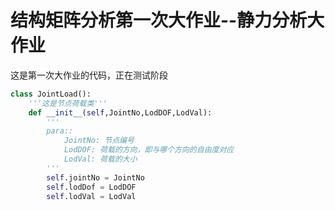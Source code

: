 # 结构矩阵分析第一次大作业--静力分析大作业
这是第一次大作业的代码，正在测试阶段

```Python
class JointLoad():
    '''这是节点荷载类'''
    def __init__(self,JointNo,LodDOF,LodVal):
        '''
        para::
            JointNo: 节点编号
            LodDOF: 荷载的方向，即与哪个方向的自由度对应
            LodVal: 荷载的大小
        '''
        self.jointNo = JointNo
        self.lodDof = LodDOF
        self.lodVal = LodVal
 ```

